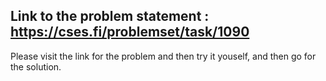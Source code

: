 Link to the problem statement : https://cses.fi/problemset/task/1090
------------------------------------------------------------------------------------------------------------------
Please visit the link for the problem and then try it youself, and then go  for the solution.
